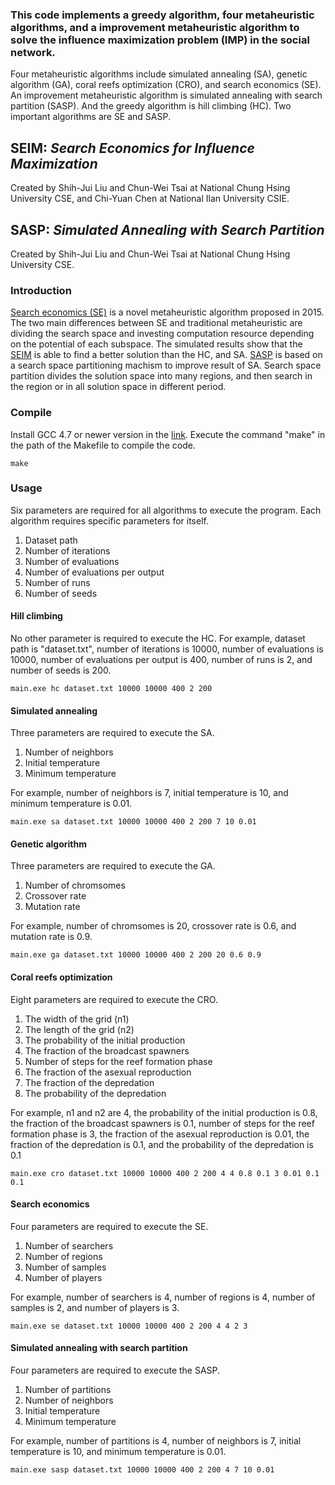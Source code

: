 ### This code implements a greedy algorithm, four metaheuristic algorithms, and a improvement metaheuristic algorithm to solve the influence maximization problem (IMP) in the social network.
Four metaheuristic algorithms include simulated annealing (SA), genetic algorithm (GA), coral reefs optimization (CRO), and search economics (SE). An improvement metaheuristic algorithm is simulated annealing with search partition (SASP). And the greedy algorithm is hill climbing (HC). Two important algorithms are SE and SASP.

## SEIM: *Search Economics for Influence Maximization*
Created by Shih-Jui Liu and Chun-Wei Tsai at National Chung Hsing University CSE, and Chi-Yuan Chen at National Ilan University CSIE.
## SASP: *Simulated Annealing with Search Partition*
Created by Shih-Jui Liu and Chun-Wei Tsai at National Chung Hsing University CSE.

### Introduction
[Search economics (SE)](https://doi.org/10.1109/SMC.2015.447) is a novel metaheuristic algorithm proposed in 2015. The two main differences between SE and traditional metaheuristic are dividing the search space and investing computation resource depending on the potential of each subspace. The simulated results show that the [SEIM](https://doi.org/10.1016/j.future.2018.08.033) is able to find a better solution than the HC, and SA. [SASP](https://doi.org/10.1016/j.procs.2017.08.306) is based on a search space partitioning machism to improve result of SA. Search space partition divides the solution space into many regions, and then search in the region or in all solution space in different period.


### Compile
Install GCC 4.7 or newer version in the [link](https://sourceforge.net/projects/mingw-w64/files/). Execute the command "make" in the path of the Makefile to compile the code.

    make

### Usage
Six parameters are required for all algorithms to execute the program. Each algorithm requires specific parameters for itself.
1. Dataset path
2. Number of iterations
3. Number of evaluations
4. Number of evaluations per output
5. Number of runs
6. Number of seeds

#### Hill climbing
No other parameter is required to execute the HC. For example, dataset path is "dataset.txt", number of iterations is 10000, number of evaluations is 10000, number of evaluations per output is 400, number of runs is 2, and number of seeds is 200.

    main.exe hc dataset.txt 10000 10000 400 2 200

#### Simulated annealing
Three parameters are required to execute the SA.
1. Number of neighbors
2. Initial temperature
3. Minimum temperature

For example, number of neighbors is 7, initial temperature is 10, and minimum temperature is 0.01.
 
    main.exe sa dataset.txt 10000 10000 400 2 200 7 10 0.01

#### Genetic algorithm
Three parameters are required to execute the GA.
1. Number of chromsomes
2. Crossover rate
3. Mutation rate

For example, number of chromsomes is 20, crossover rate is 0.6, and mutation rate is 0.9.
 
    main.exe ga dataset.txt 10000 10000 400 2 200 20 0.6 0.9

#### Coral reefs optimization
Eight parameters are required to execute the CRO.
1. The width of the grid (n1)
2. The length of the grid (n2)
3. The probability of the initial production
4. The fraction of the broadcast spawners
5. Number of steps for the reef formation phase
6. The fraction of the asexual reproduction
7. The fraction of the depredation 
8. The probability of the depredation

For example, n1 and n2 are 4, the probability of the initial production is 0.8, the fraction of the broadcast spawners is 0.1, number of steps for the reef formation phase is 3, the fraction of the asexual reproduction is 0.01, the fraction of the depredation is 0.1, and the probability of the depredation is 0.1

    main.exe cro dataset.txt 10000 10000 400 2 200 4 4 0.8 0.1 3 0.01 0.1 0.1

#### Search economics
Four parameters are required to execute the SE.
1. Number of searchers
2. Number of regions
3. Number of samples
4. Number of players

For example, number of searchers is 4, number of regions is 4, number of samples is 2, and number of players is 3.
 
    main.exe se dataset.txt 10000 10000 400 2 200 4 4 2 3

#### Simulated annealing with search partition
Four parameters are required to execute the SASP.
1. Number of partitions
2. Number of neighbors
3. Initial temperature
4. Minimum temperature

For example, number of partitions is 4, number of neighbors is 7, initial temperature is 10, and minimum temperature is 0.01.
 
    main.exe sasp dataset.txt 10000 10000 400 2 200 4 7 10 0.01
